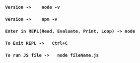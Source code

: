 ### `Version ->    node -v` ###
### `Version ->    npm -v` ###
### `Enter in REPL(Read, Evaluate, Print, Loop) -> node` ###

###  `To Exit REPL ->   Ctrl+C` ###
### `To run JS file ->   node fileName.js`  ###

